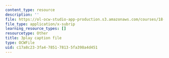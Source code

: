 ```yaml
---
content_type: resource
description: ''
file: https://ol-ocw-studio-app-production.s3.amazonaws.com/courses/18-01sc-single-variable-calculus-fall-2010/c17a8c233fa4785178135fa398a4d451_KhwQKE_tld0.srt
file_type: application/x-subrip
learning_resource_types: []
resourcetype: Other
title: 3play caption file
type: OCWFile
uid: c17a8c23-3fa4-7851-7813-5fa398a4d451
---
```

